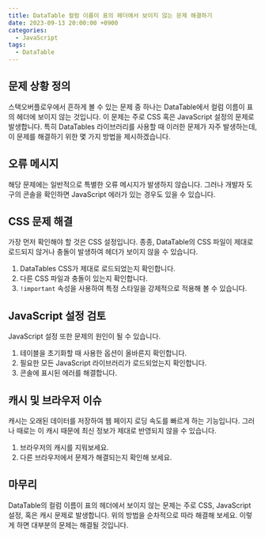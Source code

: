 ```yaml
---
title: DataTable 컬럼 이름이 표의 헤더에서 보이지 않는 문제 해결하기
date: 2023-09-13 20:00:00 +0900
categories:
  - JavaScript
tags:
  - DataTable
---
```


## 문제 상황 정의

스택오버플로우에서 흔하게 볼 수 있는 문제 중 하나는 DataTable에서 컬럼 이름이 표의 헤더에 보이지 않는 것입니다. 이 문제는 주로 CSS 혹은 JavaScript 설정의 문제로 발생합니다. 특히 DataTables 라이브러리를 사용할 때 이러한 문제가 자주 발생하는데, 이 문제를 해결하기 위한 몇 가지 방법을 제시하겠습니다. 

## 오류 메시지

해당 문제에는 일반적으로 특별한 오류 메시지가 발생하지 않습니다. 그러나 개발자 도구의 콘솔을 확인하면 JavaScript 에러가 있는 경우도 있을 수 있습니다.

## CSS 문제 해결

가장 먼저 확인해야 할 것은 CSS 설정입니다. 종종, DataTable의 CSS 파일이 제대로 로드되지 않거나 충돌이 발생하여 헤더가 보이지 않을 수 있습니다. 

1. DataTables CSS가 제대로 로드되었는지 확인합니다.
2. 다른 CSS 파일과 충돌이 있는지 확인합니다.
3. `!important` 속성을 사용하여 특정 스타일을 강제적으로 적용해 볼 수 있습니다.

## JavaScript 설정 검토

JavaScript 설정 또한 문제의 원인이 될 수 있습니다. 

1. 테이블을 초기화할 때 사용한 옵션이 올바른지 확인합니다.
2. 필요한 모든 JavaScript 라이브러리가 로드되었는지 확인합니다.
3. 콘솔에 표시된 에러를 해결합니다.

## 캐시 및 브라우저 이슈

캐시는 오래된 데이터를 저장하여 웹 페이지 로딩 속도를 빠르게 하는 기능입니다. 그러나 때로는 이 캐시 때문에 최신 정보가 제대로 반영되지 않을 수 있습니다. 

1. 브라우저의 캐시를 지워보세요.
2. 다른 브라우저에서 문제가 해결되는지 확인해 보세요.

## 마무리

DataTable의 컬럼 이름이 표의 헤더에서 보이지 않는 문제는 주로 CSS, JavaScript 설정, 혹은 캐시 문제로 발생합니다. 위의 방법을 순차적으로 따라 해결해 보세요. 이렇게 하면 대부분의 문제는 해결될 것입니다.